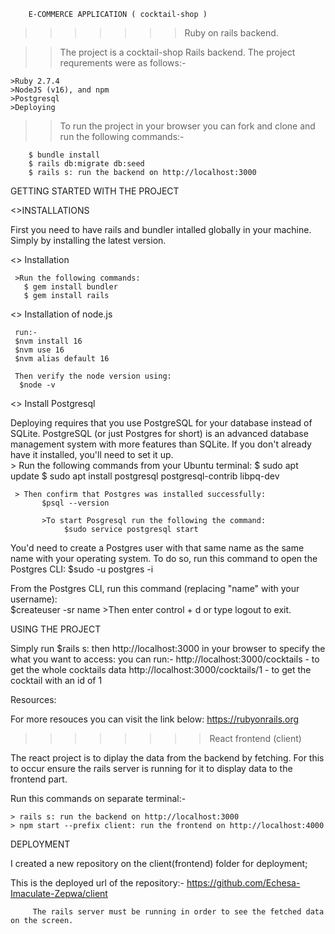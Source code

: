         E-COMMERCE APPLICATION ( cocktail-shop )
       
   >>>>>>>    Ruby on rails backend.

>>The project is a cocktail-shop  Rails backend.
>>The project requrements were as follows:-
    
    >Ruby 2.7.4
    >NodeJS (v16), and npm
    >Postgresql
    >Deploying

>>To run the project in your browser you can fork and clone and run the following commands:-

        $ bundle install
        $ rails db:migrate db:seed
        $ rails s: run the backend on http://localhost:3000      


 GETTING STARTED WITH THE PROJECT

 <>INSTALLATIONS

 First you need to have rails and bundler intalled globally in your machine.
   Simply by installing the latest version.

 <> Installation

     >Run the following commands:
       $ gem install bundler
       $ gem install rails

 <> Installation of node.js
   
     run:-
     $nvm install 16
     $nvm use 16
     $nvm alias default 16

     Then verify the node version using:
      $node -v 

 <> Install Postgresql


 Deploying requires that you use PostgreSQL for your database instead of SQLite. PostgreSQL (or just Postgres for short) is an advanced database management system with more features than SQLite. If you don't already have it installed, you'll need to set it up.  
    > Run the following commands from your Ubuntu terminal: 
          $ sudo apt update
          $ sudo apt install postgresql postgresql-contrib libpq-dev

     > Then confirm that Postgres was installed successfully:  
           $psql --version   

           >To start Posgresql run the following the command:
                $sudo service postgresql start

 You'd need to create a Postgres user with that same name as the same name with your operating system.
     To do so, run this command to open the Postgres CLI:
        $sudo -u postgres -i

 From the Postgres CLI, run this command (replacing "name" with your username):  
        $createuser -sr name
        >Then enter control + d or type logout to exit.  
        

USING THE PROJECT

Simply run 
  $rails s: then http://localhost:3000 in your browser
   to specify the what you want to access:
   you can run:-
   http://localhost:3000/cocktails - to get the whole cocktails data
   http://localhost:3000/cocktails/1 - to get the cocktail with an id of 1

Resources:

 For more resouces you can visit the link below:
 https://rubyonrails.org

>>>>>>>> React frontend (client)

The react project is to diplay the data from the backend  by fetching.
For this to occur ensure the rails server is running for it to display data to the frontend part.
   
   Run this commands on separate terminal:-
        
    > rails s: run the backend on http://localhost:3000
    > npm start --prefix client: run the frontend on http://localhost:4000


DEPLOYMENT

I created a new repository on the client(frontend) folder for deployment;

 This is the deployed url of the repository:-
         https://github.com/Echesa-Imaculate-Zepwa/client

         The rails server must be running in order to see the fetched data on the screen.
